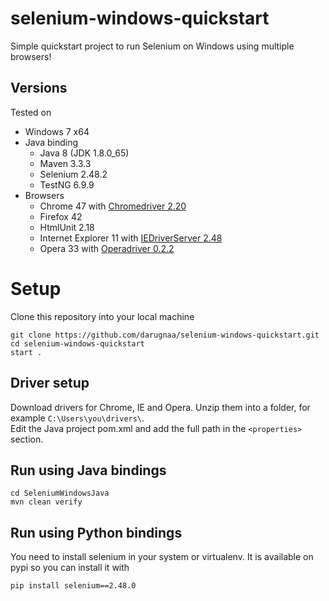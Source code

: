 # selenium-windows-quickstart
Simple quickstart project to run Selenium on Windows using multiple browsers!


## Versions
Tested on
* Windows 7 x64
* Java binding
  * Java 8 (JDK 1.8.0_65)
  * Maven 3.3.3
  * Selenium 2.48.2
  * TestNG 6.9.9
* Browsers
  * Chrome 47 with [Chromedriver 2.20](http://chromedriver.storage.googleapis.com/2.20/chromedriver_win32.zip)
  * Firefox 42
  * HtmlUnit 2.18
  * Internet Explorer 11 with [IEDriverServer 2.48](http://selenium-release.storage.googleapis.com/2.48/IEDriverServer_x64_2.48.0.zip)
  * Opera 33 with [Operadriver 0.2.2](https://github.com/operasoftware/operachromiumdriver/releases/download/v0.2.2/operadriver_win64.zip)

# Setup
Clone this repository into your local machine

    git clone https://github.com/darugnaa/selenium-windows-quickstart.git
    cd selenium-windows-quickstart
    start .

## Driver setup
Download drivers for Chrome, IE and Opera. Unzip them into a folder, for example `C:\Users\you\drivers\`.  
Edit the Java project pom.xml and add the full path in the `<properties>` section.

## Run using Java bindings

    cd SeleniumWindowsJava
    mvn clean verify

## Run using Python bindings
You need to install selenium in your system or virtualenv. It is available on pypi so you can install it with

    pip install selenium==2.48.0
